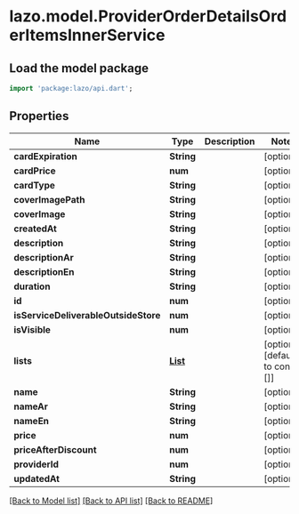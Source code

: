 # lazo.model.ProviderOrderDetailsOrderItemsInnerService

## Load the model package
```dart
import 'package:lazo/api.dart';
```

## Properties
Name | Type | Description | Notes
------------ | ------------- | ------------- | -------------
**cardExpiration** | **String** |  | [optional] 
**cardPrice** | **num** |  | [optional] 
**cardType** | **String** |  | [optional] 
**coverImagePath** | **String** |  | [optional] 
**coverImage** | **String** |  | [optional] 
**createdAt** | **String** |  | [optional] 
**description** | **String** |  | [optional] 
**descriptionAr** | **String** |  | [optional] 
**descriptionEn** | **String** |  | [optional] 
**duration** | **String** |  | [optional] 
**id** | **num** |  | [optional] 
**isServiceDeliverableOutsideStore** | **num** |  | [optional] 
**isVisible** | **num** |  | [optional] 
**lists** | [**List<ProviderOrderDetailsOrderItemsInnerServiceListsInner>**](ProviderOrderDetailsOrderItemsInnerServiceListsInner.md) |  | [optional] [default to const []]
**name** | **String** |  | [optional] 
**nameAr** | **String** |  | [optional] 
**nameEn** | **String** |  | [optional] 
**price** | **num** |  | [optional] 
**priceAfterDiscount** | **num** |  | [optional] 
**providerId** | **num** |  | [optional] 
**updatedAt** | **String** |  | [optional] 

[[Back to Model list]](../README.md#documentation-for-models) [[Back to API list]](../README.md#documentation-for-api-endpoints) [[Back to README]](../README.md)


